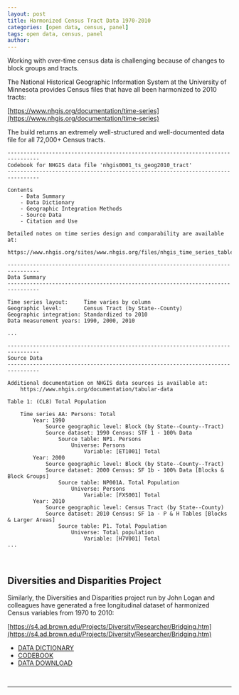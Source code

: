 ```yaml
---
layout: post
title: Harmonized Census Tract Data 1970-2010
categories: [open data, census, panel]
tags: open data, census, panel
author:
---
```





 
Working with over-time census data is challenging because of changes to block groups and tracts. 


The National Historical Geographic Information System at the University of Minnesota provides Census files that have all been harmonized to 2010 tracts:


[https://www.nhgis.org/documentation/time-series](https://www.nhgis.org/documentation/time-series)


The build returns an extremely well-structured and well-documented data file for all 72,000+ Census tracts.



```  
--------------------------------------------------------------------------------  
Codebook for NHGIS data file 'nhgis0001_ts_geog2010_tract'  
--------------------------------------------------------------------------------  
  
Contents  
    - Data Summary  
    - Data Dictionary  
    - Geographic Integration Methods  
    - Source Data  
    - Citation and Use  
   
Detailed notes on time series design and comparability are available at:  
    https://www.nhgis.org/sites/www.nhgis.org/files/nhgis_time_series_tables.pdf  
 
--------------------------------------------------------------------------------
Data Summary
--------------------------------------------------------------------------------
 
Time series layout:     Time varies by column
Geographic level:       Census Tract (by State--County)
Geographic integration: Standardized to 2010
Data measurement years: 1990, 2000, 2010

...

--------------------------------------------------------------------------------
Source Data
--------------------------------------------------------------------------------
 
Additional documentation on NHGIS data sources is available at:
    https://www.nhgis.org/documentation/tabular-data

Table 1: (CL8) Total Population
 
    Time series AA: Persons: Total
        Year: 1990
            Source geographic level: Block (by State--County--Tract)
            Source dataset: 1990 Census: STF 1 - 100% Data
                Source table: NP1. Persons
                    Universe: Persons
                        Variable: [ET1001] Total
        Year: 2000
            Source geographic level: Block (by State--County--Tract)
            Source dataset: 2000 Census: SF 1b - 100% Data [Blocks & Block Groups]
                Source table: NP001A. Total Population
                    Universe: Persons
                        Variable: [FXS001] Total
        Year: 2010
            Source geographic level: Census Tract (by State--County)
            Source dataset: 2010 Census: SF 1a - P & H Tables [Blocks & Larger Areas]
                Source table: P1. Total Population
                    Universe: Total population
                        Variable: [H7V001] Total
...

```  


<br>


## Diversities and Disparities Project  


Similarly, the Diversities and Disparities project run by John Logan and colleagues have generated a free longitudinal dataset of harmonized Census variables from 1970 to 2010:  


[https://s4.ad.brown.edu/Projects/Diversity/Researcher/Bridging.htm](https://s4.ad.brown.edu/Projects/Diversity/Researcher/Bridging.htm)


* [DATA DICTIONARY](https://s4.ad.brown.edu/projects/diversity/Researcher/List%20of%20Available%20Variables.pdf)   
* [CODEBOOK](https://s4.ad.brown.edu/projects/diversity/Researcher/LTBDDload/Dfiles/codebooks.pdf)    
* [DATA DOWNLOAD](https://s4.ad.brown.edu/projects/diversity/Researcher/LTBDDload/Default.aspx)   
  
<br> 

----------  
 
<br><br>


